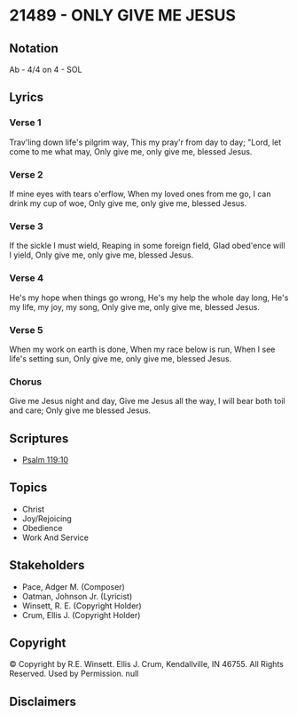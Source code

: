 # 21489 - ONLY GIVE ME JESUS

## Notation

Ab - 4/4 on 4 - SOL

## Lyrics

### Verse 1

Trav'ling down life's pilgrim way, This my pray'r from day to day; "Lord, let come to me what may, Only give me, only give me, blessed Jesus.

### Verse 2

If mine eyes with tears o'erflow, When my loved ones from me go, I can drink my cup of woe, Only give me, only give me, blessed Jesus.

### Verse 3

If the sickle I must wield, Reaping in some foreign field, Glad obed'ence will I yield, Only give me, only give me, blessed Jesus.

### Verse 4

He's my hope when things go wrong, He's my help the whole day long, He's my life, my joy, my song, Only give me, only give me, blessed Jesus.

### Verse 5

When my work on earth is done, When my race below is run, When I see life's setting sun, Only give me, only give me, blessed Jesus.

### Chorus

Give me Jesus night and day, Give me Jesus all the way, I will bear both toil and care; Only give me blessed Jesus.


## Scriptures

- [Psalm 119:10](https://www.biblegateway.com/passage/?search=Psalm%20119%3A10)

## Topics

- Christ
- Joy/Rejoicing
- Obedience
- Work And Service

## Stakeholders

- Pace, Adger M. (Composer)
- Oatman, Johnson  Jr. (Lyricist)
- Winsett, R. E. (Copyright Holder)
- Crum, Ellis J. (Copyright Holder)

## Copyright

© Copyright by R.E. Winsett. Ellis J. Crum, Kendallville, IN 46755. All Rights Reserved. Used by Permission.
null

## Disclaimers


